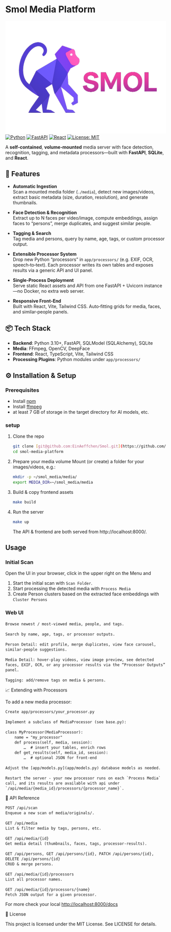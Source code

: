 # Smol Media Platform
![logo](frontend/public/logo.png)
[![Python](https://img.shields.io/badge/Python-%3E%3D3.10-blue)](https://python.org)
[![FastAPI](https://img.shields.io/badge/FastAPI-%5E0.95-lightgrey)](https://fastapi.tiangolo.com)
[![React](https://img.shields.io/badge/React-%5E18.0-61DAFB)](https://reactjs.org)
[![License: MIT](https://img.shields.io/badge/License-MIT-yellow.svg)](LICENSE)

A **self‑contained**, **volume‑mounted** media server with face detection, recognition, tagging, and metadata processors—built with **FastAPI**, **SQLite**, and **React**.


## 🚀 Features

- **Automatic Ingestion**  
  Scan a mounted media folder (`./media`), detect new images/videos, extract basic metadata (size, duration, resolution), and generate thumbnails.

- **Face Detection & Recognition**  
  Extract up to N faces per video/image, compute embeddings, assign faces to “persons”, merge duplicates, and suggest similar people.

- **Tagging & Search**  
  Tag media and persons, query by name, age, tags, or custom processor output.

- **Extensible Processor System**  
  Drop new Python “processors” in `app/processors/` (e.g. EXIF, OCR, speech‑to‑text). Each processor writes its own tables and exposes results via a generic API and UI panel.

- **Single‑Process Deployment**  
  Serve static React assets and API from one FastAPI + Uvicorn instance—no Docker, no extra web server.

- **Responsive Front‑End**  
  Built with React, Vite, Tailwind CSS. Auto‑fitting grids for media, faces, and similar‑people panels.


## 📦 Tech Stack

- **Backend**: Python 3.10+, FastAPI, SQLModel (SQLAlchemy), SQLite  
- **Media**: FFmpeg, OpenCV, DeepFace  
- **Frontend**: React, TypeScript, Vite, Tailwind CSS  
- **Processing Plugins**: Python modules under `app/processors/`  



## ⚙️ Installation & Setup


### Prerequisites

* Install [npm](https://docs.npmjs.com/cli/v9/configuring-npm/install?v=trues)
* Install [ffmpeg](https://ffmpeg.org/download.html)
* at least 7 GB of storage in the target directory for AI models, etc.

### setup

1. Clone the repo
    ```sh
    git clone [git@github.com:EinAeffchen/Smol.git](https://github.com/EinAeffchen/Smol.git)
    cd smol-media-platform
    ```

2. Prepare your media volume
Mount (or create) a folder for your images/videos, e.g.:
    ```sh
    mkdir -p ~/smol_media/media/
    export MEDIA_DIR=~/smol_media/media
    ```

3. Build & copy frontend assets
    ```sh
    make build
    ```

4. Run the server
    ```sh
    make up
    ````
    The API & frontend are both served from http://localhost:8000/.

## Usage
### Initial Scan

Open the UI in your browser, click in the upper right on the Menu and 
1. Start the initial scan with `Scan Folder`. 
2. Start processing the detected media with `Process Media`
3. Create Person clusters based on the extracted face embeddings with `Cluster Persons`

### Web UI

    Browse newest / most‑viewed media, people, and tags.

    Search by name, age, tags, or processor outputs.

    Person Detail: edit profile, merge duplicates, view face carousel, similar‑people suggestions.

    Media Detail: hover‑play videos, view image preview, see detected faces, EXIF, OCR, or any processor results via the “Processor Outputs” panel.

    Tagging: add/remove tags on media & persons.

📈 Extending with Processors

To add a new media processor:

    Create app/processors/your_processor.py

    Implement a subclass of MediaProcessor (see base.py):

    class MyProcessor(MediaProcessor):
        name = "my_processor"
        def process(self, media, session):
            …  # insert your tables, enrich rows
        def get_results(self, media_id, session):
            …  # optional JSON for front‑end

    Adjust the [app/models.py](app/models.py) database models as needed.

    Restart the server - your new processor runs on each `Process Media` call, and its results are available with api under `/api/media/{media_id}/processors/{processor_name}`.

🔗 API Reference

    POST /api/scan
    Enqueue a new scan of media/originals/.

    GET /api/media
    List & filter media by tags, persons, etc.

    GET /api/media/{id}
    Get media detail (thumbnails, faces, tags, processor‑results).

    GET /api/persons, GET /api/persons/{id}, PATCH /api/persons/{id}, DELETE /api/persons/{id}
    CRUD & merge persons.

    GET /api/media/{id}/processors
    List all processor names.

    GET /api/media/{id}/processors/{name}
    Fetch JSON output for a given processor.

For more check your local [http://localhost:8000/docs](http://localhost:8000/docs)

📄 License

This project is licensed under the MIT License. See LICENSE for details.
